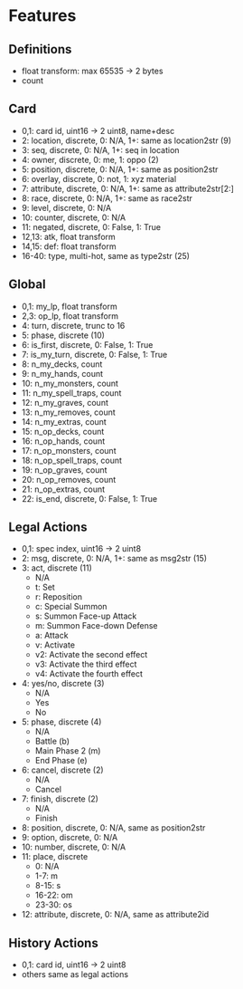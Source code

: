# Features

## Definitions
- float transform: max 65535 -> 2 bytes
- count

## Card
- 0,1: card id, uint16 -> 2 uint8, name+desc
- 2: location, discrete, 0: N/A, 1+: same as location2str (9)
- 3: seq, discrete, 0: N/A, 1+: seq in location
- 4: owner, discrete, 0: me, 1: oppo (2)
- 5: position, discrete, 0: N/A, 1+: same as position2str
- 6: overlay, discrete, 0: not, 1: xyz material
- 7: attribute, discrete, 0: N/A, 1+: same as attribute2str[2:]
- 8: race, discrete, 0: N/A, 1+: same as race2str
- 9: level, discrete, 0: N/A
- 10: counter, discrete, 0: N/A
- 11: negated, discrete, 0: False, 1: True
- 12,13: atk, float transform
- 14,15: def: float transform
- 16-40: type, multi-hot, same as type2str (25)

## Global
- 0,1: my_lp, float transform
- 2,3: op_lp, float transform
- 4: turn, discrete, trunc to 16
- 5: phase, discrete (10)
- 6: is_first, discrete, 0: False, 1: True
- 7: is_my_turn, discrete, 0: False, 1: True
- 8: n_my_decks, count
- 9: n_my_hands, count
- 10: n_my_monsters, count
- 11: n_my_spell_traps, count
- 12: n_my_graves, count
- 13: n_my_removes, count
- 14: n_my_extras, count
- 15: n_op_decks, count
- 16: n_op_hands, count
- 17: n_op_monsters, count
- 18: n_op_spell_traps, count
- 19: n_op_graves, count
- 20: n_op_removes, count
- 21: n_op_extras, count
- 22: is_end, discrete, 0: False, 1: True


## Legal Actions
- 0,1: spec index, uint16 -> 2 uint8
- 2: msg, discrete, 0: N/A, 1+: same as msg2str (15)
- 3: act, discrete (11)
  - N/A
  - t: Set
  - r: Reposition
  - c: Special Summon
  - s: Summon Face-up Attack
  - m: Summon Face-down Defense
  - a: Attack
  - v: Activate
  - v2: Activate the second effect
  - v3: Activate the third effect
  - v4: Activate the fourth effect
- 4: yes/no, discrete (3)
  - N/A
  - Yes
  - No
- 5: phase, discrete (4)
  - N/A
  - Battle (b)
  - Main Phase 2 (m)
  - End Phase (e)
- 6: cancel, discrete (2)
  - N/A
  - Cancel
- 7: finish, discrete (2)
  - N/A
  - Finish
- 8: position, discrete, 0: N/A, same as position2str
- 9: option, discrete, 0: N/A
- 10: number, discrete, 0: N/A
- 11: place, discrete
  - 0: N/A
  - 1-7: m
  - 8-15: s
  - 16-22: om
  - 23-30: os
- 12: attribute, discrete, 0: N/A, same as attribute2id


## History Actions
- 0,1: card id, uint16 -> 2 uint8
- others same as legal actions
